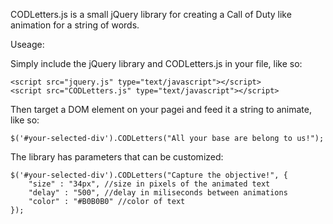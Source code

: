 CODLetters.js is a small jQuery library for creating a Call of Duty like animation for a string of words.

Useage:

Simply include the jQuery library and CODLetters.js in your file, like so:

```jquery
<script src="jquery.js" type="text/javascript"></script>
<script src="CODLetters.js" type="text/javascript"></script>
```

Then target a DOM element on your pagei and feed it a string to animate, like so:

```jquery
$('#your-selected-div').CODLetters("All your base are belong to us!");
```

The library has parameters that can be customized:

```jquery
$('#your-selected-div').CODLetters("Capture the objective!", {
    "size" : "34px", //size in pixels of the animated text
    "delay" : "500", //delay in miliseconds between animations
    "color" : "#B0B0B0" //color of text      
});
```


